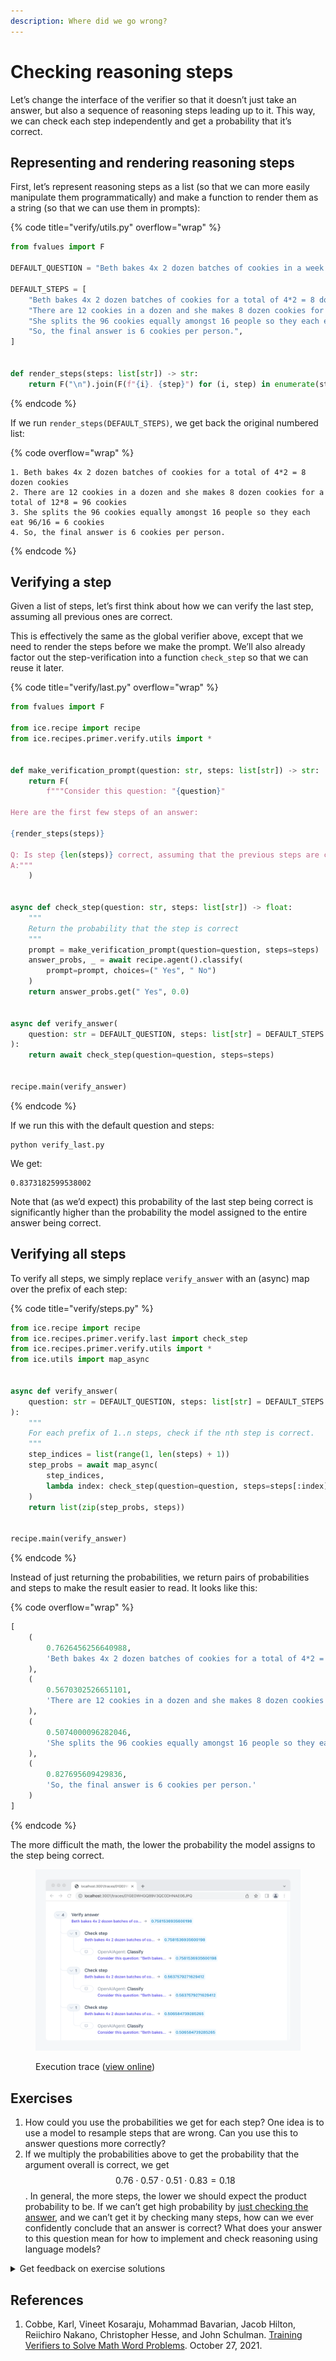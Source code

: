 ```yaml
---
description: Where did we go wrong?
---
```


# Checking reasoning steps

Let’s change the interface of the verifier so that it doesn’t just take an answer, but also a sequence of reasoning steps leading up to it. This way, we can check each step independently and get a probability that it’s correct.

## **Representing and rendering reasoning steps**

First, let’s represent reasoning steps as a list (so that we can more easily manipulate them programmatically) and make a function to render them as a string (so that we can use them in prompts):

{% code title="verify/utils.py" overflow="wrap" %}
```python
from fvalues import F

DEFAULT_QUESTION = "Beth bakes 4x 2 dozen batches of cookies in a week. If these cookies are shared amongst 16 people equally, how many cookies does each person consume?"

DEFAULT_STEPS = [
    "Beth bakes 4x 2 dozen batches of cookies for a total of 4*2 = 8 dozen cookies",
    "There are 12 cookies in a dozen and she makes 8 dozen cookies for a total of 12*8 = 96 cookies",
    "She splits the 96 cookies equally amongst 16 people so they each eat 96/16 = 6 cookies",
    "So, the final answer is 6 cookies per person.",
]


def render_steps(steps: list[str]) -> str:
    return F("\n").join(F(f"{i}. {step}") for (i, step) in enumerate(steps, start=1))
```
{% endcode %}

If we run `render_steps(DEFAULT_STEPS)`, we get back the original numbered list:

{% code overflow="wrap" %}
```
1. Beth bakes 4x 2 dozen batches of cookies for a total of 4*2 = 8 dozen cookies
2. There are 12 cookies in a dozen and she makes 8 dozen cookies for a total of 12*8 = 96 cookies
3. She splits the 96 cookies equally amongst 16 people so they each eat 96/16 = 6 cookies
4. So, the final answer is 6 cookies per person.
```
{% endcode %}

## **Verifying a step**

Given a list of steps, let’s first think about how we can verify the last step, assuming all previous ones are correct.

This is effectively the same as the global verifier above, except that we need to render the steps before we make the prompt. We’ll also already factor out the step-verification into a function `check_step` so that we can reuse it later.

{% code title="verify/last.py" overflow="wrap" %}
```python
from fvalues import F

from ice.recipe import recipe
from ice.recipes.primer.verify.utils import *


def make_verification_prompt(question: str, steps: list[str]) -> str:
    return F(
        f"""Consider this question: "{question}"

Here are the first few steps of an answer:

{render_steps(steps)}

Q: Is step {len(steps)} correct, assuming that the previous steps are correct? Say "A: Yes" or "A: No".
A:"""
    )


async def check_step(question: str, steps: list[str]) -> float:
    """
    Return the probability that the step is correct
    """
    prompt = make_verification_prompt(question=question, steps=steps)
    answer_probs, _ = await recipe.agent().classify(
        prompt=prompt, choices=(" Yes", " No")
    )
    return answer_probs.get(" Yes", 0.0)


async def verify_answer(
    question: str = DEFAULT_QUESTION, steps: list[str] = DEFAULT_STEPS
):
    return await check_step(question=question, steps=steps)


recipe.main(verify_answer)
```
{% endcode %}

If we run this with the default question and steps:

```shell
python verify_last.py
```

We get:

```
0.8373182599538002
```

Note that (as we’d expect) this probability of the last step being correct is significantly higher than the probability the model assigned to the entire answer being correct.

## **Verifying all steps**

To verify all steps, we simply replace `verify_answer` with an (async) map over the prefix of each step:

{% code title="verify/steps.py" %}
```python
from ice.recipe import recipe
from ice.recipes.primer.verify.last import check_step
from ice.recipes.primer.verify.utils import *
from ice.utils import map_async


async def verify_answer(
    question: str = DEFAULT_QUESTION, steps: list[str] = DEFAULT_STEPS
):
    """
    For each prefix of 1..n steps, check if the nth step is correct.
    """
    step_indices = list(range(1, len(steps) + 1))
    step_probs = await map_async(
        step_indices,
        lambda index: check_step(question=question, steps=steps[:index]),
    )
    return list(zip(step_probs, steps))


recipe.main(verify_answer)
```
{% endcode %}

Instead of just returning the probabilities, we return pairs of probabilities and steps to make the result easier to read. It looks like this:

{% code overflow="wrap" %}
```python
[
    (
        0.7626456256640988,
        'Beth bakes 4x 2 dozen batches of cookies for a total of 4*2 = 8 dozen cookies'
    ),
    (
        0.5670302526651101,
        'There are 12 cookies in a dozen and she makes 8 dozen cookies for a total of 12*8 = 96 cookies'
    ),
    (
        0.5074000096282046,
        'She splits the 96 cookies equally amongst 16 people so they each eat 96/16 = 6 cookies'
    ),
    (
        0.827695609429836,
        'So, the final answer is 6 cookies per person.'
    )
]
```
{% endcode %}

The more difficult the math, the lower the probability the model assigns to the step being correct.

<figure><img src="../../.gitbook/assets/Screenshot LbsEE3Jm@2x.png" alt=""><figcaption><p>Execution trace (<a href="https://ice.ought.org/traces/01GE0WHGQ89V3QC0DHNAE06JPQ">view online</a>)</p></figcaption></figure>

## Exercises

1. How could you use the probabilities we get for each step? One idea is to use a model to resample steps that are wrong. Can you use this to answer questions more correctly?
2. If we multiply the probabilities above to get the probability that the argument overall is correct, we get $$0.76 \cdot 0.57 \cdot 0.51 \cdot 0.83 = 0.18$$. In general, the more steps, the lower we should expect the product probability to be. If we can’t get high probability by [just checking the answer](checking-answers.md), and we can’t get it by checking many steps, how can we ever confidently conclude that an answer is correct? What does your answer to this question mean for how to implement and check reasoning using language models?

<details>

<summary>Get feedback on exercise solutions</summary>

If you want feedback on your exercise solutions, submit them through [this form](https://docs.google.com/forms/d/e/1FAIpQLSdNNHeQAT7GIzn4tdsVYCkrVEPMNaZmBFkZCAJdvTvLzUAnzQ/viewform). We—the team at Ought—are happy to give our quick take on whether you missed any interesting ideas.

</details>

## References

1. Cobbe, Karl, Vineet Kosaraju, Mohammad Bavarian, Jacob Hilton, Reiichiro Nakano, Christopher Hesse, and John Schulman. [Training Verifiers to Solve Math Word Problems](https://arxiv.org/abs/2110.14168v1). October 27, 2021.
